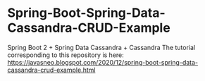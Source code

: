 # Spring-Boot-Spring-Data-Cassandra-CRUD-Example
Spring Boot 2 + Spring Data Cassandra + Cassandra
The tutorial corresponding to this repository is here:
https://javasneo.blogspot.com/2020/12/spring-boot-spring-data-cassandra-crud-example.html
